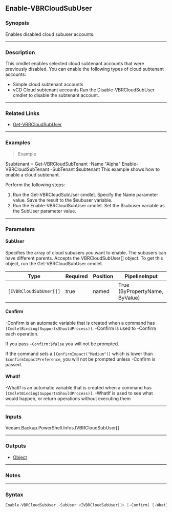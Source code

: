 Enable-VBRCloudSubUser
----------------------

### Synopsis
Enables disabled cloud subuser accounts.

---

### Description

This cmdlet enables selected cloud subtenant accounts that were previously disabled. You can enable the following types of cloud subtenant accounts:
- Simple cloud subtenant accounts
- vCD Cloud subtenant accounts
Run the Disable-VBRCloudSubUser cmdlet to disable the subtenant account.

---

### Related Links
* [Get-VBRCloudSubUser](Get-VBRCloudSubUser)

---

### Examples
> Example

$subtenant = Get-VBRCloudSubTenant -Name "Alpha"
Enable-VBRCloudSubTenant -SubTenant $subtenant
This example shows how to enable a cloud subtenant.

Perform the following steps:
1. Run the Get-VBRCloudSubUser cmdlet. Specify the Name parameter value. Save the result to the $subuser variable.
2. Run the Enable-VBRCloudSubUser cmdlet. Set the $subuser variable as the SubUser parameter value.

---

### Parameters
#### **SubUser**
Specifies the array of cloud subusers you want to enable. The subusers can have different parents. Accepts the VBRCloudSubUser[] object. To get this object, run the Get-VBRCloudSubUser cmdlet.

|Type                  |Required|Position|PipelineInput                 |
|----------------------|--------|--------|------------------------------|
|`[IVBRCloudSubUser[]]`|true    |named   |True (ByPropertyName, ByValue)|

#### **Confirm**
-Confirm is an automatic variable that is created when a command has ```[CmdletBinding(SupportsShouldProcess)]```.
-Confirm is used to -Confirm each operation.

If you pass ```-Confirm:$false``` you will not be prompted.

If the command sets a ```[ConfirmImpact("Medium")]``` which is lower than ```$confirmImpactPreference```, you will not be prompted unless -Confirm is passed.

#### **WhatIf**
-WhatIf is an automatic variable that is created when a command has ```[CmdletBinding(SupportsShouldProcess)]```.
-WhatIf is used to see what would happen, or return operations without executing them

---

### Inputs
Veeam.Backup.PowerShell.Infos.IVBRCloudSubUser[]

---

### Outputs
* [Object](https://learn.microsoft.com/en-us/dotnet/api/System.Object)

---

### Notes

---

### Syntax
```PowerShell
Enable-VBRCloudSubUser -SubUser <IVBRCloudSubUser[]> [-Confirm] [-WhatIf] [<CommonParameters>]
```
